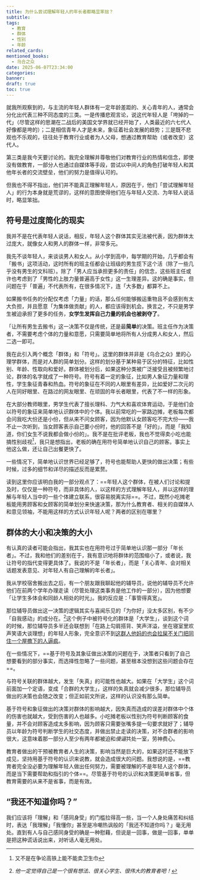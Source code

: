 ```yaml
---
title: 为什么尝试理解年轻人的年长者都略显笨拙？
subtitle: 
tags:
  - 教育
  - 群体
  - 性别
  - 年龄
related_cards: 
mentioned_books:
  - 乌合之众
date: 2025-06-07T23:34:00
categories: 
banner: 
draft: true
toc: true
---
```


就我所观察到的，与主流的年轻人群体有一定年龄差距的、关心青年的人，通常会分化出代表三种不同态度的三类。一是传播悲观言论，说这代年轻人是「垮掉的一代」（尽管这样的思潮在二战后的美国文学界就已经开始了，人类最近的六七代人好像都是垮的）；二是相信青年人才是未来，象征着社会发展的趋势；三是既不悲观也不乐观的，往往处于教育行业或者为人父母，想通过教育帮助（或者改变）这代人。

第三类是我今天要讨论的。我完全理解并尊敬他们对教育行业的热情和信念，即使没有做教育，一部分人也通过自媒体等手段，尝试以中间人的角色打破年轻人和其他年长者的交流壁垒，他们的努力是值得认可的。

但我也不得不指出，他们并不能真正理解年轻人，原因在于，他们「尝试理解年轻人」的行为本身就是荒谬的，这样的意图使得他们在与年轻人交流、为年轻人说话时，略显笨拙。<!--more-->

## 符号是过度简化的现实

我并不是在代表年轻人说话，相反，年轻人这个群体其实无法被代表，因为群体太过庞大，就像女人和男人的群体一样，非常多元。

我先不谈年轻人，来谈谈男人和女人。从小学到高中，每学期的开始，几乎都会有「搬书」这项活动，这时所有的班主任都会让班级的男生揽下这个活（除了一些几乎没有男生的文科班）。除了「男人应当承担更多的责任」的信念，这些班主任或许也考虑到了「男性的上肢力量普遍高于女性」这一生理差异。这的确是事实，但问题在于「普遍」不代表所有，在很多情况下，连「大多数」都算不上。

如果搬书任务的分配仅考虑「力量」的话，那么任何能够搬运重物且不会感到有太大负担，并且愿意「为集体做贡献」的人，都应该得到机会。换言之，不只是男学生被迫承担了更多的任务，**女学生发挥自己力量的机会也被剥夺了**。

「让所有男生去搬书」这一决策不仅是传统，还是最**简单**的决策。班主任作为决策者，不需要考虑个体的力量和意愿，只需要简单地将所有人分成男人和女人，然后二选一即可。

我在此引入两个概念「群体」和「符号」。这里的群体并非是《乌合之众》里的心理学群体，而是对人群的简单划分。这样的划分基于某种易于区分的特征，比如性别、年龄、性取向和爱好。群体被划分后，如果这种分类被广泛接受且被频繁地讨论，群体的名字就成了一种符号。符号有着一定的象征，比如男人象征力量和理性，学生象征青春和热血。符号的象征在不同的人眼里有差异，比如爱好二次元的人在同好眼里、在路过的网友眼里、在顽固的年长者眼里，代表了不一样的形象。

在大部分教师眼里，男学生代表了擅长理科、力气大和喜欢体育运动，于是他们会以符号的象征来简单地认识群体中的个体。我以前常吃的一家路边摊，老板每次都会问我吃大份还是小份，但从来不问女顾客，因为他默认女顾客吃不完大份——我不止一次听到，当女顾客表示自己要小份时，他的回答不是「好的」，而是「我知道，你们女生不说我都会做小份的」。我不是在批评老板，我也不觉得卖小吃也能搞性别歧视[^1]，我只是想指出，老板的确在用符号简单地认识自己的顾客。事实上他这么做，还让自己出餐更快了。

一些情况下，简单地认识世界已经足够了，符号也能帮助人更快的做出决策；有些时候，过多的细节和详尽的描述反而是累赘。

读到这里你应该明白我的一部分观点了：==年轻人这个群体，在被人们讨论和提及时，仅仅是一种符号，而非具体的人，以这样的方式理解年轻人，并以这样的理解与年轻人当中的一些个体建立联系，很容易脱离实际==。不过，既然小吃摊老板能用男顾客和女顾客的简单划分来快速决策，那为什么教育者、相关的自媒体人和意见领袖，不能用这样的方式认识年轻人呢？两者的区别在哪里？

## 群体的大小和决策的大小

有认真的读者可能会指出，我其实也在用符号过于简单地认识那一部分「年长者」。不过，我和他们的差别在于，我有意识地将群体的范围缩小了，或者说，我让符号的指代变得更具体了。我说的不是「年长者」，而是「关心青年、会对相关话题发表意见、对年轻人有自己理解的年长者」。

我从学校宿舍搬出去之后，有一个朋友跟我聊起他的辅导员，说他的辅导员不允许他们在前两个学年办理走读（尽管处理这类事务是他工作的一部分），因为他想要「让学生多体会和同龄人相处的时光」。我的反应是：「事管得真宽」。

那位辅导员做出这一决策的逻辑其实与喜闻乐见的「为你好」没太多区别，有不少「自我感动」的成分在。[^2]这个例子中被符号化的群体是「大学生」，谈到这个词的时候，那位辅导员多半还会联想到「在路上勾肩搭背、笑声洋溢，坐在寝室里欢声笑语大谈理想」的年轻人形象，完全意识不到[这群人他妈的也会拉屎不关门把同住一个屋檐下的人逼疯](/posts/逃离群居生活/)。

在一些情况下，==基于符号及其象征做出决策的问题在于，决策者只看到了自己想要看到的部分事实，而选择性忽略了一些问题，甚至根本没想到这些问题会存在==。

与符号关联的群体越大，发生「失真」的可能性也越大。如果在「大学生」这个词前面加一个定语，变成「合群的大学生」，这样的失真就会减少很多，那位辅导员做出的决策也会随之改变；但正如前文所说，这样的认识没有那么简单。

基于符号和象征做出的决策对群体的影响越大，因失真而造成的误差对群体中个体的伤害也就越大，受到伤害的人也越多。小吃摊老板以性别为符号判断顾客的食量，并不会对顾客造成太多影响，因为顾客只需要张嘴多提一句要求就好了；辅导员以年龄为符号判断学生的社交态度，并做出禁止走读的决策，对不合群者的影响很大，这意味着那一部分人至少有两年都被迫和*傻逼*共处一室，劳神费心。

教育者做出的干预被教育者人生的决策，影响当然是巨大的，如果这时还不能放下成见，坚持用基于符号的认识来说教，就会造成很大的问题。我想说的是，==教育者完全没必要为理解年轻人做出任何努力，需要被理解的不是年轻人这个群体，而是当下需要帮助和指引的个体==。尽管基于符号的认识和决策更简单省事，但教育需要的从来不是省事，而是有效。

## “我还不知道你吗？”

我们应该将「理解」和「感同身受」的门槛拉得高一些，当一个人身处痛苦和纠结时，表达「我理解」「我懂你」甚至是冷嘲热讽般的「我还不知道你吗？」毫无用处。直到有人与自己感同身受的确是一种慰藉，但说是一回事，做是一回事，单单是把这种谎话说出来，对听话人毫无用处。



[^1]: 又不是在争论高铁上能不能卖卫生巾

[^2]: *他一定觉得自己是一个很有想法、很关心学生、很伟大的教育者吧！*
